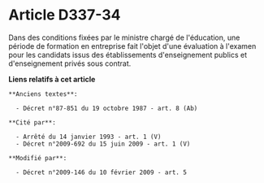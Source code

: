 # Article D337-34

Dans des conditions fixées par le ministre chargé de l'éducation, une période de formation en entreprise fait l'objet d'une
évaluation à l'examen pour les candidats issus des établissements d'enseignement publics et d'enseignement privés sous
contrat.

**Liens relatifs à cet article**

	**Anciens textes**:

	  - Décret n°87-851 du 19 octobre 1987 - art. 8 (Ab)

	**Cité par**:

	  - Arrêté du 14 janvier 1993 - art. 1 (V)
	  - Décret n°2009-692 du 15 juin 2009 - art. 1 (V)

	**Modifié par**:

	  - Décret n°2009-146 du 10 février 2009 - art. 5
